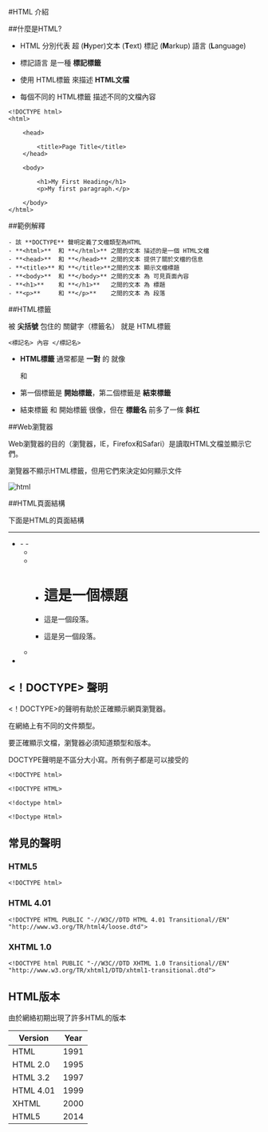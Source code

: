 #HTML 介紹

##什麼是HTML?

- HTML 分別代表 超 (**H**yper)文本 (**T**ext) 標記 (**M**arkup) 語言 (**L**anguage)

- 標記語言 是一種 **標記標籤**

- 使用 HTML標籤 來描述 **HTML文檔**

- 每個不同的 HTML標籤 描述不同的文檔內容

```
<!DOCTYPE html>
<html>

	<head>

		<title>Page Title</title>
	</head>

	<body>

		<h1>My First Heading</h1>
		<p>My first paragraph.</p>

	</body>
</html>
```

##範例解釋
```
- 該 **DOCTYPE** 聲明定義了文檔類型為HTML
- **<html>**  和 **</html>** 之間的文本 描述的是一個 HTML文檔
- **<head>**  和 **</head>** 之間的文本 提供了關於文檔的信息
- **<title>** 和 **</title>**之間的文本 顯示文檔標題
- **<body>**  和 **</body>** 之間的文本 為 可見頁面內容
- **<h1>**    和 **</h1>**   之間的文本 為 標題
- **<p>**     和 **</p>**    之間的文本 為 段落
```

##HTML標籤

被 **尖括號** 包住的 關鍵字（標籤名） 就是 HTML標籤

```
<標記名> 內容 </標記名>
```

- **HTML標籤** 通常都是 **一對** 的 就像 <p> 和 </p>

- 第一個標籤是 **開始標籤**，第二個標籤是 **結束標籤**

- 結束標籤 和 開始標籤 很像，但在 **標籤名** 前多了一條 **斜杠**

##Web瀏覽器

Web瀏覽器的目的（瀏覽器，IE，Firefox和Safari）是讀取HTML文檔並顯示它們。

瀏覽器不顯示HTML標籤，但用它們來決定如何顯示文件

![html](http://www.w3schools.com/html/img_chrome.png)

##HTML頁面結構

下面是HTML的頁面結構

***

- <html>
  - <head>
    - <title> 頁面標題 </title>

  - </head>
  - <body>

    - <h1> 這是一個標題 </h1>
    - <p> 這是一個段落。 </p>
    - <p> 這是另一個段落。 </p>

  - </body>
- </html>

## <！DOCTYPE> 聲明

<！DOCTYPE>的聲明有助於正確顯示網頁瀏覽器。

在網絡上有不同的文件類型。

要正確顯示文檔，瀏覽器必須知道類型和版本。

DOCTYPE聲明是不區分大小寫。所有例子都是可以接受的

```
<!DOCTYPE html>

<!DOCTYPE HTML>

<!doctype html>

<!Doctype Html>
```

## 常見的聲明

### HTML5

```
<!DOCTYPE html>
```

### HTML 4.01

```
<!DOCTYPE HTML PUBLIC "-//W3C//DTD HTML 4.01 Transitional//EN" "http://www.w3.org/TR/html4/loose.dtd">
```

### XHTML 1.0

```
<!DOCTYPE html PUBLIC "-//W3C//DTD XHTML 1.0 Transitional//EN" "http://www.w3.org/TR/xhtml1/DTD/xhtml1-transitional.dtd">
```

## HTML版本

由於網絡初期出現了許多HTML的版本

Version  	| Year
-|-
HTML    	| 1991
HTML 2.0  |	1995
HTML 3.2	| 1997
HTML 4.01 |	1999
XHTML   	| 2000
HTML5	    | 2014
